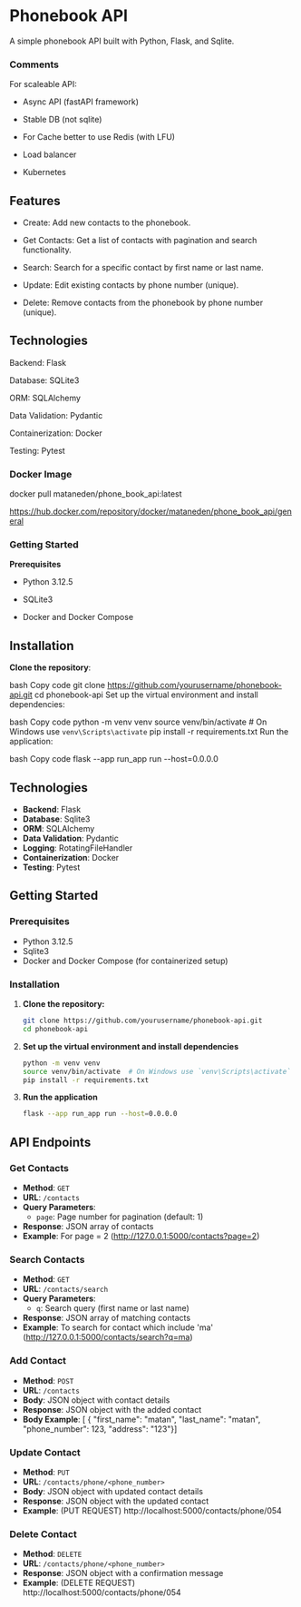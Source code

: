 # Phonebook API

A simple phonebook API built with Python, Flask, and Sqlite.

### Comments
For scaleable API:

- Async API (fastAPI framework)

- Stable DB (not sqlite)

- For Cache better to use Redis (with LFU)

- Load balancer

- Kubernetes


## Features
- Create: Add new contacts to the phonebook.
  
- Get Contacts: Get a list of contacts with pagination and search functionality.
 
- Search: Search for a specific contact by first name or last name.
  
- Update: Edit existing contacts by phone number (unique).
  
- Delete: Remove contacts from the phonebook by phone number (unique).

## Technologies

Backend: Flask

Database: SQLite3

ORM: SQLAlchemy

Data Validation: Pydantic

Containerization: Docker

Testing: Pytest

### Docker Image
docker pull mataneden/phone_book_api:latest

https://hub.docker.com/repository/docker/mataneden/phone_book_api/general

### Getting Started
**Prerequisites**
- Python 3.12.5

- SQLite3

- Docker and Docker Compose

## Installation
**Clone the repository**:

bash
Copy code
git clone https://github.com/yourusername/phonebook-api.git
cd phonebook-api
Set up the virtual environment and install dependencies:

bash
Copy code
python -m venv venv
source venv/bin/activate  # On Windows use `venv\Scripts\activate`
pip install -r requirements.txt
Run the application:

bash
Copy code
flask --app run_app run --host=0.0.0.0

## Technologies

- **Backend**: Flask
- **Database**: Sqlite3
- **ORM**: SQLAlchemy
- **Data Validation**: Pydantic
- **Logging**: RotatingFileHandler
- **Containerization**: Docker
- **Testing**: Pytest

## Getting Started

### Prerequisites

- Python 3.12.5
- Sqlite3
- Docker and Docker Compose (for containerized setup)

### Installation

1. **Clone the repository:**

   ```bash
   git clone https://github.com/yourusername/phonebook-api.git
   cd phonebook-api

2. **Set up the virtual environment and install dependencies**
      ```bash
   python -m venv venv
   source venv/bin/activate  # On Windows use `venv\Scripts\activate`
   pip install -r requirements.txt

3. **Run the application**
      ```bash 
   flask --app run_app run --host=0.0.0.0

## API Endpoints

### Get Contacts

- **Method**: `GET`
- **URL**: `/contacts`
- **Query Parameters**:
  - `page`: Page number for pagination (default: 1)
- **Response**: JSON array of contacts
- **Example**: For page = 2 (http://127.0.0.1:5000/contacts?page=2)

### Search Contacts

- **Method**: `GET`
- **URL**: `/contacts/search`
- **Query Parameters**:
  - `q`: Search query (first name or last name)
- **Response**: JSON array of matching contacts
- **Example**: To search for contact which include 'ma' (http://127.0.0.1:5000/contacts/search?q=ma)
### Add Contact

- **Method**: `POST`
- **URL**: `/contacts`
- **Body**: JSON object with contact details
- **Response**: JSON object with the added contact
- **Body Example**: [
    {
        "first_name": "matan",
        "last_name": "matan",
        "phone_number": 123,
        "address": "123"}]

### Update Contact

- **Method**: `PUT`
- **URL**: `/contacts/phone/<phone_number>`
- **Body**: JSON object with updated contact details
- **Response**: JSON object with the updated contact
- **Example**: (PUT REQUEST) http://localhost:5000/contacts/phone/054

### Delete Contact

- **Method**: `DELETE`
- **URL**: `/contacts/phone/<phone_number>`
- **Response**: JSON object with a confirmation message
- **Example**: (DELETE REQUEST) http://localhost:5000/contacts/phone/054


